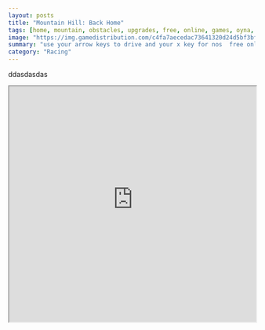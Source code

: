 ```yaml
---
layout: posts
title: "Mountain Hill: Back Home"
tags: [home, mountain, obstacles, upgrades, free, online, games, oyna, game, free, games, play, play, games]
image: "https://img.gamedistribution.com/c4fa7aecedac73641320d24d5bf3bf38.jpg"
summary: "use your arrow keys to drive and your x key for nos  free online games oyna game free games play play games"
category: "Racing"
---
```


ddasdasdas

<iframe width="100%" height="480px;" src="https://flash.gamedistribution.com?game=c4fa7aecedac73641320d24d5bf3bf38"></iframe>